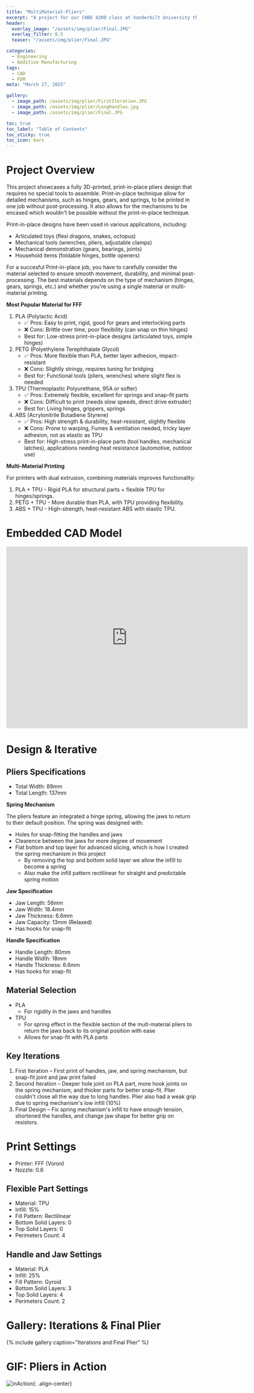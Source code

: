 ```yaml
---
title: "MultiMaterial-Pliers"
excerpt: "A project for our CHBE 4200 class at Vanderbilt University that focuses on creating print-in-place multimaterial tools"
header:
  overlay_image: "/assets/img/plier/Final.JPG"
  overlay_filter: 0.5
  teaser: "/assets/img/plier/Final.JPG"

categories:
  - Engineering
  - Additive Manufacturing
tags:
  - CAD
  - FDM
meta: "March 27, 2025"

gallery:
  - image_path: /assets/img/plier/FirstIteration.JPG
  - image_path: /assets/img/plier/LongHandles.jpg
  - image_path: /assets/img/plier/Final.JPG

toc: true
toc_label: "Table of Contents"
toc_sticky: true
toc_icon: bars
---
```


# Project Overview
This project showcases a fully 3D-printed, print-in-place pliers design that requires no special tools to assemble. Print-in-place technique allow for detailed mechanisms, such as hinges, gears, and springs, to be printed in one job without post-processing. It also allows for the mechanisms to be encased which wouldn't be possible without the print-in-place technique.

Print-in-place designs have been used in various applications, including:
* Articulated toys (flexi dragons, snakes, octopus)
* Mechanical tools (wrenches, pliers, adjustable clamps)
* Mechanical demonstration (gears, bearings, joints)
* Household items (foldable hinges, bottle openers)

For a succesful Print-in-place job, you have to carefully consider the material selected to ensure smooth movement, durability, and minimal post-processing. The best materials depends on the type of mechanism (hinges, gears, springs, etc.) and whether you're using a single material or multi-material printing.

**Most Popular Material for FFF**
1. PLA (Polylactic Acid)
    * ✅ Pros: Easy to print, rigid, good for gears and interlocking parts
    * ❌ Cons: Brittle over time, poor flexibility (can snap on thin hinges)
    * Best for: Low-stress print-in-place designs (articulated toys, simple hinges)
2. PETG (Polyethylene Terephthalate Glycol)
    * ✅ Pros: More flexible than PLA, better layer adhesion, impact-resistant
    * ❌ Cons: Slightly stringy, requires tuning for bridging
    * Best for: Functional tools (pliers, wrenches) where slight flex is needed
3. TPU (Thermoplastic Polyurethane, 95A or softer)
    * ✅ Pros: Extremely flexible, excellent for springs and snap-fit parts
    * ❌ Cons: Difficult to print (needs slow speeds, direct drive extruder)
    * Best for: Living hinges, grippers, springs
4. ABS (Acrylonitrile Butadiene Styrene)
    * ✅ Pros: High strength & durability, heat-resistant, slightly flexible
    * ❌ Cons: Prone to warping, Fumes & ventilation needed, tricky layer adhesion, not as elastic as TPU
    * Best for: High-stress print-in-place parts (tool handles, mechanical latches), applications needing heat resistance (automotive, outdoor use)

**Multi-Material Printing**

For printers with dual extrusion, combining materials improves functionality:
1. PLA + TPU - Rigid PLA for structural parts + flexible TPU for hinges/springs.
2. PETG + TPU - More durable than PLA, with TPU providing flexibility.
3. ABS + TPU - High-strength, heat-resistant ABS with elastic TPU.

# Embedded CAD Model
<iframe src="https://vanderbilt643.autodesk360.com/shares/public/SH286ddQT78850c0d8a4d1010e3cb984da3e?mode=embed" width="640" height="480" allowfullscreen="true" webkitallowfullscreen="true" mozallowfullscreen="true"  frameborder="0"></iframe>

<br>

# Design & Iterative 

## Pliers Specifications
* Total Width: 89mm
* Total Length: 137mm

**Spring Mechanism**

The pliers feature an integrated a hinge spring, allowing the jaws to return to their default position. The spring was designed with:
* Holes for snap-fitting the handles and jaws
* Clearence between the jaws for more degree of movement
* Flat bottom and top layer for advanced slicing, which is how I created the spring mechanism in this project
    * By removing the top and bottom solid layer we allow the infill to become a spring 
    * Also make the infill pattern rectilinear for straight and predictable spring motion

**Jaw Specification**
* Jaw Length: 56mm
* Jaw Width: 18.4mm
* Jaw Thickness: 6.6mm
* Jaw Capacity: 13mm (Relaxed)
* Has hooks for snap-fit

**Handle Specification**
* Handle Length: 80mm
* Handle Width: 18mm
* Handle Thickness: 6.6mm
* Has hooks for snap-fit

## Material Selection
* PLA
    * For rigidity in the jaws and handles
* TPU
    * For spring effect in the flexible section of the mult-material pliers to return the jaws back to its original position with ease
    * Allows for snap-fit with PLA parts

## Key Iterations
1. First Iteration – First print of handles, jaw, and spring mechanism, but snap-fit joint and jaw print failed
2. Second Iteration – Deeper hole joint on PLA part, more hook joints on the spring mechanism, and thicker parts for better snap-fit. Plier couldn't close all the way due to long handles. Plier also had a weak grip due to spring mechanism's low infill (10%)
3. Final Design – Fix spring mechanism's infill to have enough tension, shortened the handles, and change jaw shape for better grip on resistors.


# Print Settings
* Printer: FFF (Voron)
* Nozzle: 0.6

## Flexible Part Settings
* Material: TPU
* Infill: 15%
* Fill Pattern: Rectilinear
* Bottom Solid Layers: 0
* Top Solid Layers: 0
* Perimeters Count: 4

## Handle and Jaw Settings
* Material: PLA
* Infill: 25%
* Fill Pattern: Gyroid
* Bottom Solid Layers: 3
* Top Solid Layers: 4
* Perimeters Count: 2

# Gallery: Iterations & Final Plier
{% include gallery caption="Iterations and Final Plier" %}

# GIF: Pliers in Action
![inAction](/assets/img/plier/Action.gif){: .align-center}

